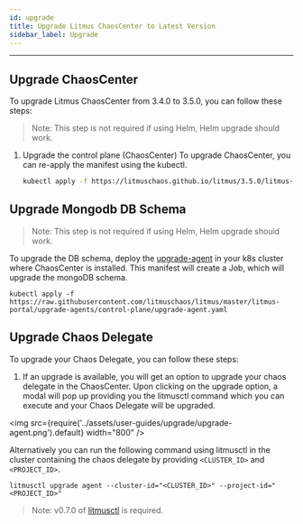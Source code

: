 ```yaml
---
id: upgrade
title: Upgrade Litmus ChaosCenter to Latest Version
sidebar_label: Upgrade
---
```


---

## Upgrade ChaosCenter

To upgrade Litmus ChaosCenter from 3.4.0 to 3.5.0, you can follow these steps:

> Note: This step is not required if using Helm, Helm upgrade should work.

1. Upgrade the control plane (ChaosCenter)
   To upgrade ChaosCenter, you can re-apply the manifest using the kubectl.

   ```bash
   kubectl apply -f https://litmuschaos.github.io/litmus/3.5.0/litmus-cluster-scope-3.5.0.yaml
   ```

## Upgrade Mongodb DB Schema

> Note: This step is not required if using Helm, Helm upgrade should work.

To upgrade the DB schema, deploy the [upgrade-agent](https://raw.githubusercontent.com/litmuschaos/litmus/master/litmus-portal/upgrade-agents/control-plane/upgrade-agent.yaml) in your k8s cluster where ChaosCenter is installed. This manifest will create a Job, which will upgrade the mongoDB schema.

`kubectl apply -f https://raw.githubusercontent.com/litmuschaos/litmus/master/litmus-portal/upgrade-agents/control-plane/upgrade-agent.yaml`

## Upgrade Chaos Delegate

To upgrade your Chaos Delegate, you can follow these steps:

1. If an upgrade is available, you will get an option to upgrade your chaos delegate in the ChaosCenter. Upon clicking on the upgrade option, a modal will pop up providing you the litmusctl command which you can execute and your Chaos Delegate will be upgraded.

<img src={require('../assets/user-guides/upgrade/upgrade-agent.png').default} width="800" />

Alternatively you can run the following command using litmusctl in the cluster containing the chaos delegate by providing `<CLUSTER_ID>` and `<PROJECT_ID>`.

```
litmusctl upgrade agent --cluster-id="<CLUSTER_ID>" --project-id="<PROJECT_ID>"
```

> Note: v0.7.0 of [litmusctl](https://github.com/litmuschaos/litmusctl/blob/master/README.md) is required.
